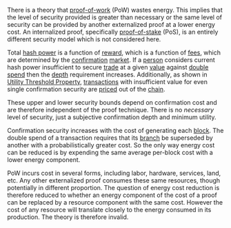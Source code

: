 There is a theory that [proof-of-work](Glossary#proof) (PoW) wastes energy. This implies that the level of security provided is greater than necessary or the same level of security can be provided by another externalized proof at a lower energy cost. An internalized proof, specifically [proof-of-stake](https://en.m.wikipedia.org/wiki/Proof-of-stake) (PoS), is an entirely different security model which is not considered here.

Total [hash power](Glossary#hash-power) is a function of [reward](Glossary#reward), which is a function of [fees](Glossary#fee), which are determined by the [confirmation](Glossary#confirmation) [market](Glossary#market). If a [person](Glossary#person) considers current hash power insufficient to secure [trade](Glossary#trade) at a given [value](Glossary#value) against [double spend](Glossary#double-spend) then the [depth](Glossary#depth) requirement increases. Additionally, as shown in [Utility Threshold Property](Utility-Threshold-Property), [transactions](Glossary#transaction) with insufficient value for even single confirmation security are [priced](Glossary#price) out of the [chain](Glossary#chain).

These upper and lower security bounds depend on confirmation cost and are therefore independent of the proof technique. There is no *necessary* level of security, just a subjective confirmation depth and minimum utility.

Confirmation security increases with the cost of generating each [block](Glossary#block). The double spend of a transaction requires that its [branch](Glossary#branch) be superseded by another with a probabilistically greater cost. So the only way energy cost can be reduced is by expending the same average per-block cost with a lower energy component.

PoW incurs cost in several forms, including labor, hardware, services, land, etc. Any other externalized proof consumes these same resources, though potentially in different proportion. The question of energy cost reduction is therefore reduced to whether an energy component of the cost of a proof can be replaced by a resource component with the same cost. However the cost of any resource will translate closely to the energy consumed in its production. The theory is therefore invalid.